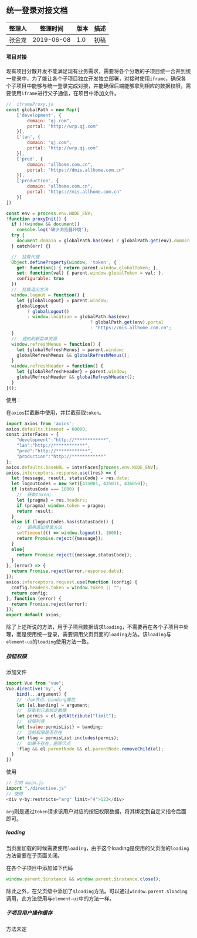 ## 统一登录对接文档

整理人 | 整理时间 | 版本 | 描述
-- | -- | -- | --
张金龙 | 2019-06-08 | 1.0 | 初稿

#### 项目对接

现有项目分散开发不能满足现有业务需求，需要将各个分散的子项目统一合并到统一登录中，为了能让各个子项目独立开发独立部署，对接时使用`iframe`，确保各个子项目中能够与统一登录完成对接，并能确保后端能够拿到相应的数据权限，需要使用`iframe`进行父子通信，在项目中添加文件。

```javaScript
//  iframeProxy.js
const globalPath = new Map([
    ['development', {
        domain: "qj.com",
        portal: "http://wrp.qj.com"
    }],
    ['lan', {
        domain: "qj.com",
        portal: "http://wrp.qj.com"
    }],
    ['pred', {
        domain: "allhome.com.cn",
        portal: "https://dmis.allhome.com.cn"
    }],
    ['production', {
        domain: "allhome.com.cn",
        portal: "https://mis.allhome.com.cn"
    }]
])

const env = process.env.NODE_ENV;
!function proxyInit() {
  if (!(window && document)) 
    console.log('缺少浏览器环境');
  try {
    document.domain = globalPath.has(env) ? globalPath.get(env).domain : document.domain;
  } catch(err) {}

  //  挂载代理
  Object.defineProperty(window, 'token', {
    get: function() { return parent.window.globalToken; },
    set: function(val) { parent.window.globalToken = val; },
    configurable: true
  })
  //  挂载退出方法
  window.logout = function() {
    let {globalLogout} = parent.window;
    globalLogout 
        ? globalLogout()
        : window.location = globalPath.has(env) 
                                ? globalPath.get(env).portal 
                                : "https://mis.allhome.com.cn";
  }
  //  通知刷新菜单资源
  window.refreshMenus = function() {
    let {globalRefreshMenus} = parent.window;
    globalRefreshMenus && globalRefreshMenus();
  }
  window.refreshHeader = function() {
    let {globalRefreshHeader} = parent.window;
    globalRefreshHeader && globalRefreshHeader();
  }
}();
```

使用：

在`axios`拦截器中使用，并拦截获取`token`。

```javaScript
import axios from 'axios';
axios.defaults.timeout = 60000;
const interFaces = {
    "development":"http://************",
    "lan":"http://************",
    "pred":"http://************",
    "production":"http://************"
};
axios.defaults.baseURL = interFaces[process.env.NODE_ENV];
axios.interceptors.response.use((res) => {
  let {message, result, statusCode} = res.data;
  let logoutCodes = new Set([435001, 435011, 436050]);
  if (statusCode === 1000) {
    //  获取token;
    let {pragma} = res.headers;
    if (pragma) window.token = pragma;
    return result;
  } 
  else if (logoutCodes.has(statusCode)) {
    //  调用退出登录方法
    setTimeout(() => window.logout(), 1000);
    return Promise.reject({message});
  }
  else{
    return Promise.reject({message,statusCode});
  }
}, (error) => {
  return Promise.reject(error.response.data);
});
axios.interceptors.request.use(function (config) {
  config.headers.token = window.token || "";
  return config;
}, function (error) {
  return Promise.reject(error);
});
export default axios;
```

除了上述所说的方法，用于子项目数据请求`loading`，不需要再在各个子项目中处理，而是使用统一登录，需要调用父页页面的`loading`方法。该`loading`与`element-ui`的`loading`使用方法一致。

##### 按钮权限

添加文件

```javaScript
import Vue from "vue";
Vue.directive('by', {
    bind(...argument) {
    //  dom节点，binding属性
    let [el,banding] = argument;
    //  获取到元素绑定数据
    let permis = el.getAttribute("limit");
    //  权限列表
    let {value:permisList} = banding;
    //  当前权限是否存在
    let flag = permisList.includes(permis);
    //  如果不存在，删除节点
    !flag && el.parentNode && el.parentNode.removeChild(el);
  }
})
```

使用

```javaScript
// 引用 main.js
import "./directive.js"
// 使用
<div v-by:restricts="arg" limit="4">123</div>
```

`arg`则是通过`token`请求该用户对应的按钮权限数据，将其绑定到自定义指令后面即可。

##### loading

当页面加载的时候需要使用`loading`，由于这个loading是使用的父页面的`loading`方法需要在子页面关闭。

在各个子项目中添加如下代码

```javaScript
window.parent.$instance && window.parent.$instance.close();
```

除此之外，在父页级中添加了`$loading`方法。可以通过`window.parent.$loading`调用，此方法使用与`element-ui`中的方法一样。

##### 子项目用户操作缓存

方法未定











































